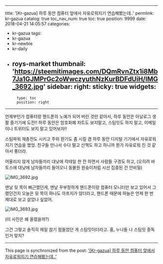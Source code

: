 
---
title: '[Kr-gazua] 하루 동안 컴퓨터 앞에서 자유로워지기 연습해봤는데..'
permlink: kr-gazua
catalog: true
toc_nav_num: true
toc: true
position: 9999
date: 2018-04-21 14:05:57
categories:
- kr-gazua
tags:
- kr-gazua
- kr-newbie
- kr-daily
- roys-market
thumbnail: 'https://steemitimages.com/DQmRvnZtx1i8Mb7Ja1GJMPrGc2oWwczyuthNzKurBDFdUiH/IMG_3692.jpg'
sidebar:
    right:
        sticky: true
widgets:
    -
        type: toc
        position: right
---


언제부턴가 컴퓨터랑 핸드폰의 노예가 되어 버린 것만 같아서, 하루 동안은 아날로그 생활 즐기기에 도전!! 하루 동안은 암호화폐 차트도 보지말고, 스팀잇도 하지 말고, 이메일이나 트위터도 보지 말고 있어보자!!

스팀파워 재충전도 시키고 주위 환기도 좀 시킬 겸 하루 동안 디지털 기기에서 자유로워지기 연습을 했엉. 친구들 만나서 수다 떨고 산책도 하고 하니까 뭔가 자유로워 진 것 같아서 좋더라.

어울리지 않게 남자들끼리 대낮에 칵테일 한 잔 하면서 사람들 구경도 하고,
(오히려 바토스에 대낮에 남자들끼리 들어오니 동물원 원숭이처럼 시선 집중된 건 안비밀)


![IMG_3692.jpg](https://steemitimages.com/DQmRvnZtx1i8Mb7Ja1GJMPrGc2oWwczyuthNzKurBDFdUiH/IMG_3692.jpg)

맨날 뒷 목이 뻐근했던게, 맨날 꾸부정하게 핸드폰이랑 컴퓨터 모니터만 보고 있어서 그랬던건지
오늘은 뒷 목이 하나도 아프지가 않더라고,
핸드폰 때문에 하늘은 언제 한 번 제대로 보고 살았나 싶었어.


![IMG_3693.jpg](https://steemitimages.com/DQmbnhcd92BCF5zAGk2icvUGc2Y1yQAvLDz5mLjc5xDtugJ/IMG_3693.jpg)

(이 사진은 왜 올렸을까?)

그건 그렇고 솔직히 제일 참기 힘들었던 게 스팀잇이더라고.
횽, 누나들 나 스팀잇 중독인거 맞지?

- - -

This page is synchronized from the post: ['[Kr-gazua] 하루 동안 컴퓨터 앞에서 자유로워지기 연습해봤는데..'](https://steemit.com/@donekim/kr-gazua)
